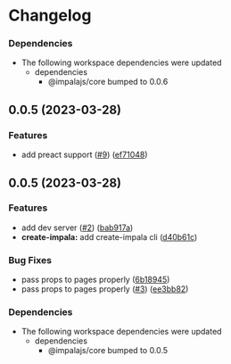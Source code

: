 # Changelog

### Dependencies

* The following workspace dependencies were updated
  * dependencies
    * @impalajs/core bumped to 0.0.6

## 0.0.5 (2023-03-28)


### Features

* add preact support ([#9](https://github.com/ascorbic/impala/issues/9)) ([ef71048](https://github.com/ascorbic/impala/commit/ef710486657819cbf6addaa1aaff671931b5ed4f))

## 0.0.5 (2023-03-28)


### Features

* add dev server ([#2](https://github.com/ascorbic/impala/issues/2)) ([bab917a](https://github.com/ascorbic/impala/commit/bab917a28df70d9df691f7d1db61bf6e140b7acb))
* **create-impala:** add create-impala cli ([d40b61c](https://github.com/ascorbic/impala/commit/d40b61c469223bc88d62fce156790ecaf2090e49))


### Bug Fixes

* pass props to pages properly ([6b18945](https://github.com/ascorbic/impala/commit/6b189453d821ad85fdf828f5d270c754fecb0b26))
* pass props to pages properly ([#3](https://github.com/ascorbic/impala/issues/3)) ([ee3bb82](https://github.com/ascorbic/impala/commit/ee3bb8279987dcdd0655ef02a53bad883ee3413a))


### Dependencies

* The following workspace dependencies were updated
  * dependencies
    * @impalajs/core bumped to 0.0.5
